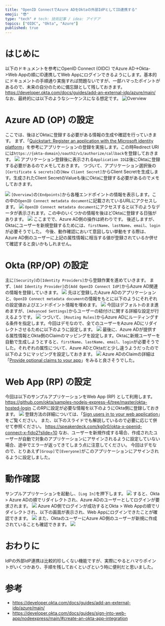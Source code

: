 ```yaml
---
title: "OpenID ConnectでAzure ADをOktaの外部IdPとしてID連携する"
emoji: "😎"
type: "tech" # tech: 技術記事 / idea: アイデア
topics: ["OIDC", "Okta", "Azure"]
published: true
---
```

# はじめに
以下のドキュメントを参考にOpenID Connect (OIDC) でAzure AD->Okta->Web Appの順にID連携してWeb Appにログインできるようにします。基本的にドキュメントの手順通り実施すれば問題ないですが、一部ハマったポイントがあるので、未来の自分のために備忘録として残しておきます。
https://developer.okta.com/docs/guides/add-an-external-idp/azure/main/
なお、最終的には以下のようなシーケンスになる想定です。
![Overview](https://raw.githubusercontent.com/kg0r0/draw.io/main/azuread_okta_oidc.drawio.png)

# Azure AD (OP) の設定
ここでは、後ほどOktaに登録する必要がある情報の生成や確認を行っていきます。
まず、「[Quickstart: Register an application with the Microsoft identity platform](https://docs.microsoft.com/en-us/azure/active-directory/develop/quickstart-register-app)」を参考にアプリケーションの登録を実施します。この時Redirect URIには``https://{okta-domain}/oauth2/v1/authorize/callback``を登録しておきます。
![](/images/bc9221b9164c45/azure_ad/register_app.png)
アプリケーション登録後に表示される``Application ID``は後にOktaに登録する必要があるのでメモしておきます。
つづいて、アプリケーション選択後の``[Certificate & secrets]``の``[New Client Secret]``からClient Secretを生成します。生成されたClient SecretのValueも後にOktaに登録する必要があるのでメモしておきます。

![](/images/bc9221b9164c45/azure_ad/secret.png)
``[Overview]``の``[Endpoints]``から各種エンドポイントの情報を表示します。この中の``OpenID Connect metadata document``に記載されているURLにアクセスします。
![](/images/bc9221b9164c45/azure_ad/endpoint.png)
``OpenID Connect metadata document``にアクセスすると以下のようなデータが表示されます。この中のいくつかの情報を後ほどOktaに登録する日強があります。
![](/images/bc9221b9164c45/azure_ad/openid-configuration.png)
ここまでで、Azure AD側の操作は終わりです。
後述しますが、Oktaにユーザーを新規登録するためには、``firstName``、``lastName``、``email``、``login``が必要そうでした。
今後、動作確認において意図しない挙動をする際は、Azure AD側のユーザーに上記の属性情報に相当する値が登録されているか併せて確認すると良いかもしれません。

# Okta (RP/OP) の設定
主に``[Security]``の``[Identity Providers]``から登録作業を進めていきます。
まず、``[Add Identity Provider]``の``[Add OpenID Connect IdP]``からAzure AD関連の情報を登録していきます。
![](/images/bc9221b9164c45/okta/identity_provider.png)
先ほど登録したAzure ADのアプリケーションと、``OpenID Connect metadata document``の情報をもとに以下のようにそれぞれの設定値およびエンドポイント情報を埋めます。
![](/images/bc9221b9164c45/okta/idp_oidc.png)
今回はデフォルトのまま進めますが、``[Advanced Settings]``からユーザーの紐付けに関する詳細な設定が行えるようです。
![](/images/bc9221b9164c45/okta/idp_oidc_advance.png)
つづいて、``[Routing Rules]``からAzure ADにルーティングする条件を指定します。今回はデモなので、全てのユーザーをAzure ADにリダイレクトさせるために以下のように設定します。
![](/images/bc9221b9164c45/okta/routing_rule.png)
最後に、Azure ADが提供する属性情報とOkta側のClaimのマッピングを設定します。Oktaに新規ユーザーを自動で生成しようとすると、``firstName``、``lastName``、``email``、``login``が必要そうでした。それぞれの属性について、Azure ADとOktaだと少し違うようだったので以下のようにマッピングを設定しておきます。
![](/images/bc9221b9164c45/okta/mapping.png)
Azure ADのClaimの詳細は「[Provide optional claims to your app](https://docs.microsoft.com/en-us/azure/active-directory/develop/active-directory-optional-claims)」をみると良さそうでした。

# Web App (RP) の設定
今回は以下のサンプルアプリケーションをWeb App (RP) として利用します。
https://github.com/okta/samples-nodejs-express-4/tree/master/okta-hosted-login
このRPに設定が必要な情報を以下のようにOkta側に登録しておきます。
![](/images/bc9221b9164c45/okta/assignment.png)
登録方法の詳細については、「[Sign users in to your web application](https://developer.okta.com/docs/guides/sign-into-web-app/nodeexpress/main/#create-an-okta-app-integration)」をご覧ください。
また、以下のスライドでも解説しているので必要に応じて併せて参照ください。
https://speakerdeck.com/kg0r0/okta-x-openid-connect-x-fido2?slide=10
なお、ユーザーを新規作成する場合、作成されたユーザーが自動で対象のアプリケーションにアサインされるように設定していない場合、途中でエラーが返ってきてしまう点に注意してください。
今回はデモなので、とりあえず``[Group]``で``[Everyone]``がこのアプリケーションにアサインされるように設定しました。

# 動作確認
サンプルアプリケーションを起動し、``[Log In]``を押下します。
![](/images/bc9221b9164c45/login.png)
すると、Okta > Azure ADの順でリダイレクトされ、Azure ADのユーザーとしてログインが要求されます。
![](/images/bc9221b9164c45/form.png)
Azure AD側でログインが成功するとOkta > Web Appの順でリダイレクトされ、以下の画面が表示され、Web Appにログインできたことが確認できます。
![](/images/bc9221b9164c45/profile.png)
また、OktaのユーザーにAzure AD側のユーザーが新規に作成されていることも確認できます。
![](/images/bc9221b9164c45/user.png)

# おわりに

IdPの外部IdP連携は比較的珍しくない機能ですが、実際にやるとハマりポイントがいくつかあり、手順を残しておくといざという時に便利だと思いました。

# 参考
- https://developer.okta.com/docs/guides/add-an-external-idp/azure/main/
- https://developer.okta.com/docs/guides/sign-into-web-app/nodeexpress/main/#create-an-okta-app-integration

